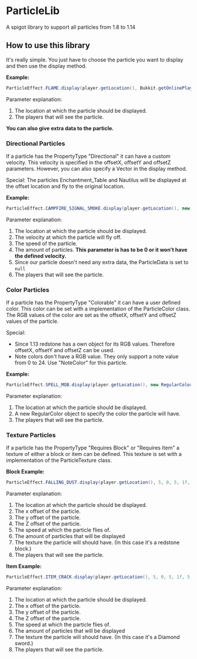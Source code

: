 # ParticleLib
A spigot library to support all particles from 1.8 to 1.14

## How to use this library

It's really simple. You just have to choose the particle you want to display and then use the display method.

<b>Example:</b>
```java
ParticleEffect.FLAME.display(player.getLocation(), Bukkit.getOnlinePlayers());
```
Parameter explanation:

1. The location at which the particle should be displayed.
2. The players that will see the particle.

<b>You can also give extra data to the particle.</b>

### Directional Particles

If a particle has the PropertyType "Directional" it can have a custom velocity. This velocity is specified in the offsetX, offsetY and offsetZ parameters. However, you can also specify a Vector in the display method.

Special: The particles Enchantment_Table and Nautilus will be displayed at the offset location and fly to the original location.

<b>Example:</b>
```java
ParticleEffect.CAMPFIRE_SIGNAL_SMOKE.display(player.getLocation(), new Vector(1, 0, 1), 1f, 0, null, Bukkit.getOnlinePlayers());
```
Parameter explanation:

1. The location at which the particle should be displayed.
2. The velocity at which the particle will fly off.
3. The speed of the particle.
4. The amount of particles. <b>This parameter is has to be 0 or it won't have the defined velocity.</b>
5. Since our particle doesn't need any extra data, the ParticleData is set to ``null`` 
6. The players that will see the particle.


### Color Particles

If a particle has the PropertyType "Colorable" it can have a user defined color. This color can be set with a implementation of the ParticleColor class. The RGB values of the color are set as the offsetX, offsetY and offsetZ values of the particle.

Special:
* Since 1.13 redstone has a own object for its RGB values. Therefore offsetX, offsetY and offsetZ can be used.
* Note colors don't have a RGB value. They only support a note value from 0 to 24. Use "NoteColor" for this particle.

<b>Example:</b>
```java
ParticleEffect.SPELL_MOB.display(player.getLocation(), new RegularColor(ParticleEffect.SPELL_MOB, new Color(52, 152, 219)));
```
Parameter explanation:
1. The location at which the particle should be displayed.
2. A new RegularColor object to specify the color the particle will have.
3. The players that will see the particle.

### Texture Particles

If a particle has the PropertyType "Requires Block" or "Requires Item" a texture of either a block or item can be defined. This texture
is set with a implementation of the ParticleTexture class.

<b>Block Example:</b>
```java
ParticleEffect.FALLING_DUST.display(player.getLocation(), 5, 0, 5, 1f, 5, new BlockTexture(ParticleEffect.FALLING_DUST, Material.REDSTONE_BLOCK), Bukkit.getOnlinePlayers());
```
Parameter explanation:
1. The location at which the particle should be displayed.
2. The x offset of the particle.
3. The y offset of the particle.
4. The Z offset of the particle.
5. The speed at which the particle flies of.
6. The amount of particles that will be displayed
7. The texture the particle will should have. (In this case it's a redstone block.)
8. The players that will see the particle.

<b>Item Example:</b>
```java
ParticleEffect.ITEM_CRACK.display(player.getLocation(), 5, 0, 5, 1f, 5, new ItemTexture(ParticleEffect.ITEM_CRACK, new ItemStack(Material.DIAMOND_SWORD)), Bukkit.getOnlinePlayers());
```
Parameter explanation:
1. The location at which the particle should be displayed.
2. The x offset of the particle.
3. The y offset of the particle.
4. The Z offset of the particle.
5. The speed at which the particle flies of.
6. The amount of particles that will be displayed
7. The texture the particle will should have. (In this case it's a Diamond sword.)
8. The players that will see the particle.
